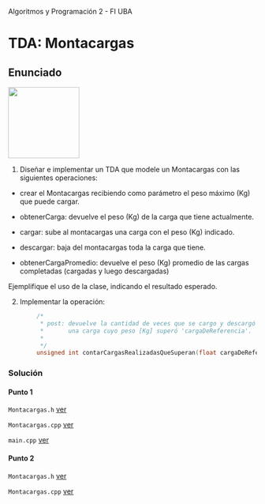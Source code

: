 Algoritmos y Programación 2 - FI UBA

# TDA: Montacargas

## Enunciado

<img src="https://upload.wikimedia.org/wikipedia/commons/2/2a/Forklift_Truck-blank.svg" height="144">

1. Diseñar e implementar un TDA que modele un Montacargas con las siguientes operaciones:

* crear el Montacargas recibiendo como parámetro el peso máximo (Kg) que puede cargar. 

* obtenerCarga: devuelve el peso (Kg) de la carga que tiene actualmente.

* cargar: sube al montacargas una carga con el peso (Kg) indicado.

* descargar: baja del montacargas toda la carga que tiene.

* obtenerCargaPromedio: devuelve el peso (Kg) promedio de las cargas completadas 
 (cargadas y luego descargadas)
 
Ejemplifique el uso de la clase, indicando el resultado esperado.

2. Implementar la operación:

```C++
        /*
         * post: devuelve la cantidad de veces que se cargo y descargó
         *       una carga cuyo peso [Kg] superó 'cargaDeReferencia'.
         *
         */
        unsigned int contarCargasRealizadasQueSuperan(float cargaDeReferencia);
```

### Solución

#### Punto 1

`Montacargas.h` [ver](../punto-01/src/Montacargas.h)

`Montacargas.cpp` [ver](../punto-01/src/Montacargas.cpp)

`main.cpp` [ver](../punto-01/src/main.cpp)

#### Punto 2

`Montacargas.h` [ver](../punto-02/src/Montacargas.h)

`Montacargas.cpp` [ver](../punto-02/src/Montacargas.cpp)
